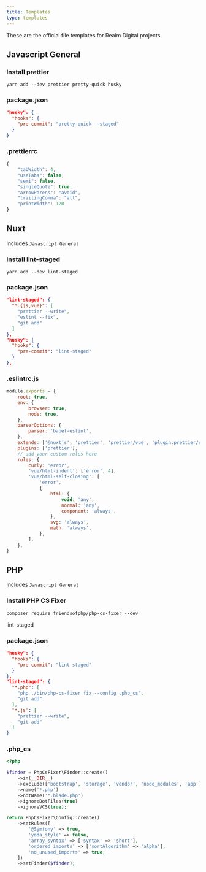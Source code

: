 ```yaml
---
title: Templates
type: templates
---
```


These are the official file templates for Realm Digital projects.

## Javascript General

### Install prettier

```shell script
yarn add --dev prettier pretty-quick husky
```

### package.json

``` json
"husky": {
  "hooks": {
    "pre-commit": "pretty-quick --staged"
  }
}
```

### .prettierrc

``` js
{
    "tabWidth": 4,
    "useTabs": false,
    "semi": false,
    "singleQuote": true,
    "arrowParens": "avoid",
    "trailingComma": "all",
    "printWidth": 120
}
```

## Nuxt

Includes `Javascript General`

### Install lint-staged

```shell script
yarn add --dev lint-staged
```

### package.json

``` json
"lint-staged": {
  "*.{js,vue}": [
    "prettier --write",
    "eslint --fix",
    "git add"
  ]
},
"husky": {
  "hooks": {
    "pre-commit": "lint-staged"
  }
},
```

### .eslintrc.js

``` js
module.exports = {
    root: true,
    env: {
        browser: true,
        node: true,
    },
    parserOptions: {
        parser: 'babel-eslint',
    },
    extends: ['@nuxtjs', 'prettier', 'prettier/vue', 'plugin:prettier/recommended', 'plugin:nuxt/recommended'],
    plugins: ['prettier'],
    // add your custom rules here
    rules: {
        curly: 'error',
        'vue/html-indent': ['error', 4],
        'vue/html-self-closing': [
            'error',
            {
                html: {
                    void: 'any',
                    normal: 'any',
                    component: 'always',
                },
                svg: 'always',
                math: 'always',
            },
        ],
    },
}
```

## PHP

Includes `Javascript General`

### Install PHP CS Fixer

```shell script
composer require friendsofphp/php-cs-fixer --dev
```

lint-staged

### package.json

``` json
"husky": {
  "hooks": {
    "pre-commit": "lint-staged"
  }
},
"lint-staged": {
  "*.php": [
    "php ./bin/php-cs-fixer fix --config .php_cs",
    "git add"
  ],
  "*.js": [
    "prettier --write",
    "git add"
  ]
}
```


### .php_cs

``` php
<?php

$finder = PhpCsFixer\Finder::create()
    ->in(__DIR__)
    ->exclude(['bootstrap', 'storage', 'vendor', 'node_modules', 'app'])
    ->name('*.php')
    ->notName('*.blade.php')
    ->ignoreDotFiles(true)
    ->ignoreVCS(true);

return PhpCsFixer\Config::create()
    ->setRules([
        '@Symfony' => true,
        'yoda_style' => false,
        'array_syntax' => ['syntax' => 'short'],
        'ordered_imports' => ['sortAlgorithm' => 'alpha'],
        'no_unused_imports' => true,
    ])
    ->setFinder($finder);

```
